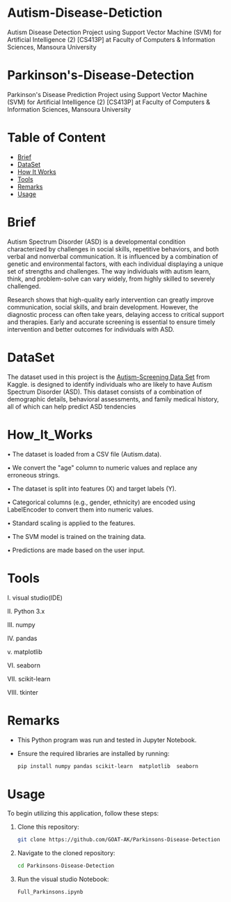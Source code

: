 # Autism-Disease-Detiction
Autism Disease Detection Project using Support Vector Machine (SVM) for Artificial Intelligence (2) [CS413P] at Faculty of Computers &amp; Information Sciences, Mansoura University

# Parkinson's-Disease-Detection
Parkinson's Disease Prediction Project using Support Vector Machine (SVM) for Artificial Intelligence (2) [CS413P] at Faculty of Computers &amp; Information Sciences, Mansoura University

# Table of Content

* [Brief](#Brief)
* [DataSet](#DataSet)
* [How It Works](#How_It_Works)
* [Tools](#Tools)
* [Remarks](#Remarks)
* [Usage](#Usage)



# Brief

Autism Spectrum Disorder (ASD) is a developmental condition characterized by challenges in social skills, repetitive behaviors, and both verbal and nonverbal communication. It is influenced by a combination of genetic and environmental factors, with each individual displaying a unique set of strengths and challenges. The way individuals with autism learn, think, and problem-solve can vary widely, from highly skilled to severely challenged.

Research shows that high-quality early intervention can greatly improve communication, social skills, and brain development. However, the diagnostic process can often take years, delaying access to critical support and therapies. Early and accurate screening is essential to ensure timely intervention and better outcomes for individuals with ASD.


# DataSet

The dataset used in this project is the [Autism-Screening Data Set](https://www.kaggle.com/datasets/andrewmvd/autism-screening-on-adults) from Kaggle.  is designed to identify individuals who are likely to have Autism Spectrum Disorder (ASD). This dataset consists of a combination of demographic details, behavioral assessments, and family medical history, all of which can help predict ASD tendencies


# How_It_Works

 • The dataset is loaded from a CSV file (Autism.data).
 
 • We convert the "age" column to numeric values and replace any erroneous strings.
 
 • The dataset is split into features (X) and target labels (Y).

 • Categorical columns (e.g., gender, ethnicity) are encoded using LabelEncoder to convert them into numeric values.
 
 • Standard scaling is applied to the features.
 
 • The SVM model is trained on the training data.
 
 • Predictions are made based on the user input.

 

# Tools

  I.	visual studio(IDE)
  
  II.	Python 3.x
  
  III. numpy
  
  IV. pandas 

  v. matplotlib
  
  VI.  seaborn
  
  VII. scikit-learn

  VIII. tkinter

  


# Remarks

* This Python program was run and tested in Jupyter Notebook.
  
* Ensure the required libraries are installed by running:
  
  ```bash
  pip install numpy pandas scikit-learn  matplotlib  seaborn   
# Usage

To begin utilizing this application, follow these steps:

1. Clone this repository:
   
   ```bash
   git clone https://github.com/GOAT-AK/Parkinsons-Disease-Detection

2. Navigate to the cloned repository:

   ```bash
   cd Parkinsons-Disease-Detection

3. Run the visual studio Notebook:

   ```bash
   Full_Parkinsons.ipynb

